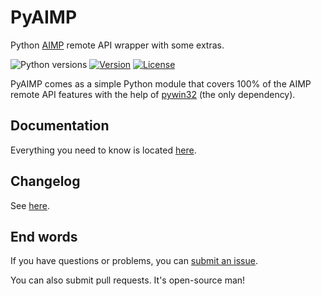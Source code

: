 # PyAIMP

Python [AIMP](http://www.aimp.ru/) remote API wrapper with some extras.

![Python versions](https://img.shields.io/pypi/pyversions/pyaimp.svg?link=https://pypi.python.org/pypi/pyaimp) [![Version](https://img.shields.io/pypi/v/pyaimp.svg?link=https://pypi.python.org/pypi/pyaimp)]() [![License](https://img.shields.io/pypi/l/pyaimp.svg?link=https://pypi.python.org/pypi/pyaimp?link=https://github.com/EpocDotFr/pyaimp/blob/master/LICENSE.md)]()

PyAIMP comes as a simple Python module that covers 100% of the AIMP remote API features with the help of [pywin32](https://pypi.python.org/pypi/pypiwin32) (the only dependency).

## Documentation

Everything you need to know is located [here](https://epocdotfr.github.io/pyaimp/).

## Changelog

See [here](https://github.com/EpocDotFr/pyaimp/releases).

## End words

If you have questions or problems, you can [submit an issue](https://github.com/EpocDotFr/pyaimp/issues).

You can also submit pull requests. It's open-source man!